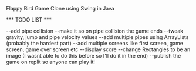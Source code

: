 Flappy Bird Game Clone using Swing in Java

*** TODO LIST ***

--add pipe collision
--make it so on pipe collision the game ends
--tweak gravity, jump and pipe velocity values
--add multiple pipes using ArrayLists (probably the hardest part)
--add multiple screens like first screen, game screen, game over screen etc
--display score
--change Rectangles to be an image (I wasnt able to do this before so I'll do it in the end)
--publish the game on replit so anyone can play it!


